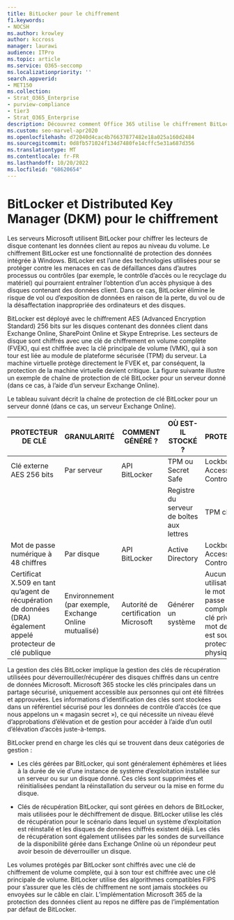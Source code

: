```yaml
---
title: BitLocker pour le chiffrement
f1.keywords:
- NOCSH
ms.author: krowley
author: kccross
manager: laurawi
audience: ITPro
ms.topic: article
ms.service: O365-seccomp
ms.localizationpriority: ''
search.appverid:
- MET150
ms.collection:
- Strat_O365_Enterprise
- purview-compliance
- tier3
- Strat_O365_Enterprise
description: Découvrez comment Office 365 utilise le chiffrement BitLocker, ce qui réduit le risque de vol de données en raison de la perte ou du vol d’ordinateurs et de disques.
ms.custom: seo-marvel-apr2020
ms.openlocfilehash: d72040d4cac4b76637877482e18a025a160d2484
ms.sourcegitcommit: 0d8fb571024f134d7480fe14cffc5e31a687d356
ms.translationtype: MT
ms.contentlocale: fr-FR
ms.lasthandoff: 10/20/2022
ms.locfileid: "68620654"
---
```

# <a name="bitlocker-and-distributed-key-manager-dkm-for-encryption"></a>BitLocker et Distributed Key Manager (DKM) pour le chiffrement

Les serveurs Microsoft utilisent BitLocker pour chiffrer les lecteurs de disque contenant les données client au repos au niveau du volume. Le chiffrement BitLocker est une fonctionnalité de protection des données intégrée à Windows. BitLocker est l’une des technologies utilisées pour se protéger contre les menaces en cas de défaillances dans d’autres processus ou contrôles (par exemple, le contrôle d’accès ou le recyclage du matériel) qui pourraient entraîner l’obtention d’un accès physique à des disques contenant des données client. Dans ce cas, BitLocker élimine le risque de vol ou d’exposition de données en raison de la perte, du vol ou de la désaffectation inappropriée des ordinateurs et des disques.

BitLocker est déployé avec le chiffrement AES (Advanced Encryption Standard) 256 bits sur les disques contenant des données client dans Exchange Online, SharePoint Online et Skype Entreprise. Les secteurs de disque sont chiffrés avec une clé de chiffrement en volume complète (FVEK), qui est chiffrée avec la clé principale de volume (VMK), qui à son tour est liée au module de plateforme sécurisée (TPM) du serveur. La machine virtuelle protège directement le FVEK et, par conséquent, la protection de la machine virtuelle devient critique. La figure suivante illustre un exemple de chaîne de protection de clé BitLocker pour un serveur donné (dans ce cas, à l’aide d’un serveur Exchange Online).

Le tableau suivant décrit la chaîne de protection de clé BitLocker pour un serveur donné (dans ce cas, un serveur Exchange Online).

| PROTECTEUR DE CLÉ | GRANULARITÉ | COMMENT GÉNÉRÉ ? | OÙ EST-IL STOCKÉ ? | PROTECTION |
|--------------------------------------------------------------------------------|-------------------------------------------------|----------------|-------------------------|--------------------------------------------------------------------------------------------------|
| Clé externe AES 256 bits | Par serveur | API BitLocker | TPM ou Secret Safe | Lockbox / Access Control |
|  |  |  | Registre du serveur de boîtes aux lettres | TPM chiffré |
| Mot de passe numérique à 48 chiffres | Par disque | API BitLocker | Active Directory | Lockbox / Access Control |
| Certificat X.509 en tant qu’agent de récupération de données (DRA) également appelé protecteur de clé publique | Environnement (par exemple, Exchange Online mutualisé) | Autorité de certification Microsoft | Générer un système | Aucun utilisateur n’a le mot de passe complet de la clé privée. Le mot de passe est sous protection physique. |


La gestion des clés BitLocker implique la gestion des clés de récupération utilisées pour déverrouiller/récupérer des disques chiffrés dans un centre de données Microsoft. Microsoft 365 stocke les clés principales dans un partage sécurisé, uniquement accessible aux personnes qui ont été filtrées et approuvées. Les informations d’identification des clés sont stockées dans un référentiel sécurisé pour les données de contrôle d’accès (ce que nous appelons un « magasin secret »), ce qui nécessite un niveau élevé d’approbations d’élévation et de gestion pour accéder à l’aide d’un outil d’élévation d’accès juste-à-temps.

BitLocker prend en charge les clés qui se trouvent dans deux catégories de gestion :

- Les clés gérées par BitLocker, qui sont généralement éphémères et liées à la durée de vie d’une instance de système d’exploitation installée sur un serveur ou sur un disque donné. Ces clés sont supprimées et réinitialisées pendant la réinstallation du serveur ou la mise en forme du disque.

- Clés de récupération BitLocker, qui sont gérées en dehors de BitLocker, mais utilisées pour le déchiffrement de disque. BitLocker utilise les clés de récupération pour le scénario dans lequel un système d’exploitation est réinstallé et les disques de données chiffrés existent déjà. Les clés de récupération sont également utilisées par les sondes de surveillance de la disponibilité gérée dans Exchange Online où un répondeur peut avoir besoin de déverrouiller un disque.

Les volumes protégés par BitLocker sont chiffrés avec une clé de chiffrement de volume complète, qui à son tour est chiffrée avec une clé principale de volume. BitLocker utilise des algorithmes compatibles FIPS pour s’assurer que les clés de chiffrement ne sont jamais stockées ou envoyées sur le câble en clair. L’implémentation Microsoft 365 de la protection des données client au repos ne diffère pas de l’implémentation par défaut de BitLocker.
